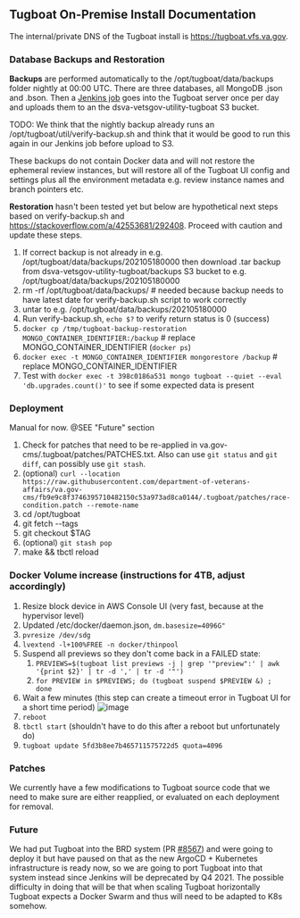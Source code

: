 ## Tugboat On-Premise Install Documentation

The internal/private DNS of the Tugboat install is https://tugboat.vfs.va.gov. 

### Database Backups and Restoration
**Backups** are performed automatically to the /opt/tugboat/data/backups folder nightly at 00:00 UTC. There are three databases, all MongoDB .json and .bson. Then a [Jenkins job](http://jenkins.vfs.va.gov/job/utility/job/tugboat-backup/) goes into the Tugboat server once per day and uploads them to an the dsva-vetsgov-utility-tugboat S3 bucket.

TODO: We think that the nightly backup already runs an /opt/tugboat/util/verify-backup.sh and think that it would be good to run this again in our Jenkins job before upload to S3.

These backups do not contain Docker data and will not restore the ephemeral review instances, but will restore all of the Tugboat UI config and settings plus all the environment metadata e.g. review instance names and branch pointers etc.

**Restoration** hasn't been tested yet but below are hypothetical next steps based on verify-backup.sh and https://stackoverflow.com/a/42553681/292408. Proceed with caution and update these steps.
1. If correct backup is not already in e.g. /opt/tugboat/data/backups/202105180000 then download .tar backup from dsva-vetsgov-utility-tugboat/backups S3 bucket to e.g. /opt/tugboat/data/backups/202105180000
1. rm -rf /opt/tugboat/data/backups/ # needed because backup needs to have latest date for verify-backup.sh script to work correctly
1. untar to e.g. /opt/tugboat/data/backups/202105180000
1. Run verify-backup.sh, `echo $?` to verify return status is 0 (success)
1. `docker cp /tmp/tugboat-backup-restoration MONGO_CONTAINER_IDENTIFIER:/backup` # replace MONGO_CONTAINER_IDENTIFIER (`docker ps`)
1. `docker exec -t MONGO_CONTAINER_IDENTIFIER mongorestore /backup` # replace MONGO_CONTAINER_IDENTIFIER
1. Test with `docker exec -t 398c0186a531 mongo tugboat --quiet --eval 'db.upgrades.count()'` to see if some expected data is present

### Deployment
Manual for now. @SEE "Future" section
1. Check for patches that need to be re-applied in va.gov-cms/.tugboat/patches/PATCHES.txt. Also can use `git status` and `git diff`, can possibly use `git stash`.
1. (optional) `curl --location https://raw.githubusercontent.com/department-of-veterans-affairs/va.gov-cms/fb9e9c8f3746395710482150c53a973ad8ca0144/.tugboat/patches/race-condition.patch --remote-name`
1. cd /opt/tugboat
1. git fetch --tags
1. git checkout $TAG
1. (optional) `git stash pop`
1. make && tbctl reload

### Docker Volume increase (instructions for 4TB, adjust accordingly)
1. Resize block device in AWS Console UI (very fast, because at the hypervisor level)
1. Updated /etc/docker/daemon.json, `dm.basesize=4096G"`
1. `pvresize /dev/sdg`
1. `lvextend -l+100%FREE -n docker/thinpool`
1. Suspend all previews so they don't come back in a FAILED state:
    1. `PREVIEWS=$(tugboat list previews -j | grep '"preview":' | awk '{print $2}' | tr -d ',' | tr -d '"')`
    1. `for PREVIEW in $PREVIEWS; do (tugboat suspend $PREVIEW &) ; done`
1. Wait a few minutes (this step can create a timeout error in Tugboat UI for a short time period)
     ![image](https://user-images.githubusercontent.com/1504756/107723852-37fb2700-6c97-11eb-8f63-cee7fc1f1e43.png)
1. `reboot`
1. `tbctl start` (shouldn't have to do this after a reboot but unfortunately do)
1. `tugboat update 5fd3b8ee7b465711575722d5 quota=4096`

### Patches
We currently have a few modifications to Tugboat source code that we need to make sure are either reapplied, or evaluated on each deployment for removal.

### Future
We had put Tugboat into the BRD system (PR [#8567](https://github.com/department-of-veterans-affairs/devops/pull/8567)) and were going to deploy it but have paused on that as the new ArgoCD + Kubernetes infrastructure is ready now, so we are going to port Tugboat into that system instead since Jenkins will be deprecated by Q4 2021. The possible difficulty in doing that will be that when scaling Tugboat horizontally Tugboat expects a Docker Swarm and thus will need to be adapted to K8s somehow.
